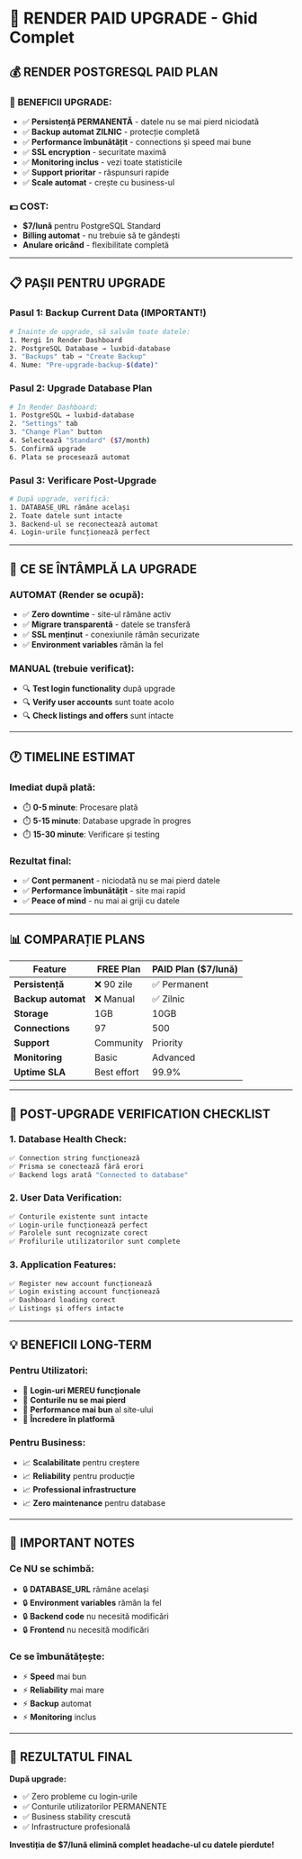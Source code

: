 # 🚀 RENDER PAID UPGRADE - Ghid Complet

## 💰 RENDER POSTGRESQL PAID PLAN

### **🎯 BENEFICII UPGRADE:**
- ✅ **Persistență PERMANENTĂ** - datele nu se mai pierd niciodată
- ✅ **Backup automat ZILNIC** - protecție completă
- ✅ **Performance îmbunătățit** - connections și speed mai bune
- ✅ **SSL encryption** - securitate maximă
- ✅ **Monitoring inclus** - vezi toate statisticile
- ✅ **Support prioritar** - răspunsuri rapide
- ✅ **Scale automat** - crește cu business-ul

### **💵 COST:**
- **$7/lună** pentru PostgreSQL Standard
- **Billing automat** - nu trebuie să te gândești
- **Anulare oricând** - flexibilitate completă

---

## 📋 PAȘII PENTRU UPGRADE

### **Pasul 1: Backup Current Data (IMPORTANT!)**
```bash
# Înainte de upgrade, să salvăm toate datele:
1. Mergi în Render Dashboard
2. PostgreSQL Database → luxbid-database  
3. "Backups" tab → "Create Backup"
4. Nume: "Pre-upgrade-backup-$(date)"
```

### **Pasul 2: Upgrade Database Plan**
```bash
# În Render Dashboard:
1. PostgreSQL → luxbid-database
2. "Settings" tab
3. "Change Plan" button
4. Selectează "Standard" ($7/month)
5. Confirmă upgrade
6. Plata se procesează automat
```

### **Pasul 3: Verificare Post-Upgrade**
```bash
# După upgrade, verifică:
1. DATABASE_URL rămâne același
2. Toate datele sunt intacte
3. Backend-ul se reconectează automat
4. Login-urile funcționează perfect
```

---

## 🔧 CE SE ÎNTÂMPLĂ LA UPGRADE

### **AUTOMAT (Render se ocupă):**
- ✅ **Zero downtime** - site-ul rămâne activ
- ✅ **Migrare transparentă** - datele se transferă
- ✅ **SSL menținut** - conexiunile rămân securizate
- ✅ **Environment variables** rămân la fel

### **MANUAL (trebuie verificat):**
- 🔍 **Test login functionality** după upgrade
- 🔍 **Verify user accounts** sunt toate acolo
- 🔍 **Check listings and offers** sunt intacte

---

## 🕐 TIMELINE ESTIMAT

### **Imediat după plată:**
- ⏱️ **0-5 minute**: Procesare plată
- ⏱️ **5-15 minute**: Database upgrade în progres
- ⏱️ **15-30 minute**: Verificare și testing

### **Rezultat final:**
- ✅ **Cont permanent** - niciodată nu se mai pierd datele
- ✅ **Performance îmbunătățit** - site mai rapid
- ✅ **Peace of mind** - nu mai ai griji cu datele

---

## 📊 COMPARAȚIE PLANS

| Feature | FREE Plan | PAID Plan ($7/lună) |
|---------|-----------|---------------------|
| **Persistență** | ❌ 90 zile | ✅ Permanent |
| **Backup automat** | ❌ Manual | ✅ Zilnic |
| **Storage** | 1GB | 10GB |
| **Connections** | 97 | 500 |
| **Support** | Community | Priority |
| **Monitoring** | Basic | Advanced |
| **Uptime SLA** | Best effort | 99.9% |

---

## 🎯 POST-UPGRADE VERIFICATION CHECKLIST

### **1. Database Health Check:**
```bash
✅ Connection string funcționează
✅ Prisma se conectează fără erori
✅ Backend logs arată "Connected to database"
```

### **2. User Data Verification:**
```bash
✅ Conturile existente sunt intacte
✅ Login-urile funcționează perfect
✅ Parolele sunt recognizate corect
✅ Profilurile utilizatorilor sunt complete
```

### **3. Application Features:**
```bash
✅ Register new account funcționează
✅ Login existing account funcționează  
✅ Dashboard loading corect
✅ Listings și offers intacte
```

---

## 💡 BENEFICII LONG-TERM

### **Pentru Utilizatori:**
- 🎯 **Login-uri MEREU funcționale**
- 🎯 **Conturile nu se mai pierd**
- 🎯 **Performance mai bun** al site-ului
- 🎯 **Încredere în platformă**

### **Pentru Business:**
- 📈 **Scalabilitate** pentru creștere
- 📈 **Reliability** pentru producție
- 📈 **Professional infrastructure**
- 📈 **Zero maintenance** pentru database

---

## 🚨 IMPORTANT NOTES

### **Ce NU se schimbă:**
- 🔒 **DATABASE_URL** rămâne același
- 🔒 **Environment variables** rămân la fel
- 🔒 **Backend code** nu necesită modificări
- 🔒 **Frontend** nu necesită modificări

### **Ce se îmbunătățește:**
- ⚡ **Speed** mai bun
- ⚡ **Reliability** mai mare
- ⚡ **Backup** automat
- ⚡ **Monitoring** inclus

---

## 🎉 REZULTATUL FINAL

**După upgrade:** 
- ✅ Zero probleme cu login-urile
- ✅ Conturile utilizatorilor PERMANENTE
- ✅ Business stability crescută
- ✅ Infrastructure profesională

**Investiția de $7/lună elimină complet headache-ul cu datele pierdute!**
